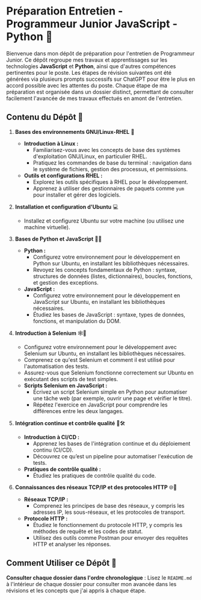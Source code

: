 # Préparation Entretien - Programmeur Junior JavaScript - Python 🚀

Bienvenue dans mon dépôt de préparation pour l'entretien de Programmeur Junior. Ce dépôt regroupe mes travaux et apprentissages sur les technologies **JavaScript** et **Python**, ainsi que d'autres compétences pertinentes pour le poste. Les étapes de révision suivantes ont été générées via plusieurs prompts successifs sur ChatGPT pour être le plus en accord possible avec les attentes du poste. Chaque étape de ma préparation est organisée dans un dossier distinct, permettant de consulter facilement l'avancée de mes travaux effectués en amont de l'entretien.

## Contenu du Dépôt 📂

1. **Bases des environnements GNU/Linux-RHEL** 🐧
   * **Introduction à Linux :**
     * Familiarisez-vous avec les concepts de base des systèmes d'exploitation GNU/Linux, en particulier RHEL.
     * Pratiquez les commandes de base du terminal : navigation dans le système de fichiers, gestion des processus, et permissions.
   * **Outils et configurations RHEL :**
     * Explorez les outils spécifiques à RHEL pour le développement.
     * Apprenez à utiliser des gestionnaires de paquets comme `yum` pour installer et gérer des logiciels.

2. **Installation et configuration d'Ubuntu** 💻
   * Installez et configurez Ubuntu sur votre machine (ou utilisez une machine virtuelle).

3. **Bases de Python et JavaScript** 🐍✨
   * **Python :**
     * Configurez votre environnement pour le développement en Python sur Ubuntu, en installant les bibliothèques nécessaires.
     * Revoyez les concepts fondamentaux de Python : syntaxe, structures de données (listes, dictionnaires), boucles, fonctions, et gestion des exceptions.
   * **JavaScript :**
     * Configurez votre environnement pour le développement en JavaScript sur Ubuntu, en installant les bibliothèques nécessaires.
     * Étudiez les bases de JavaScript : syntaxe, types de données, fonctions, et manipulation du DOM.

4. **Introduction à Selenium** 🕸️🔧
   * Configurez votre environnement pour le développement avec Selenium sur Ubuntu, en installant les bibliothèques nécessaires.
   * Comprenez ce qu'est Selenium et comment il est utilisé pour l'automatisation des tests.
   * Assurez-vous que Selenium fonctionne correctement sur Ubuntu en exécutant des scripts de test simples.
   * **Scripts Selenium en JavaScript :**
     * Écrivez un script Selenium simple en Python pour automatiser une tâche web (par exemple, ouvrir une page et vérifier le titre).
     * Répétez l'exercice en JavaScript pour comprendre les différences entre les deux langages.

5. **Intégration continue et contrôle qualité** 🔄🛠️
   * **Introduction à CI/CD :**
     * Apprenez les bases de l'intégration continue et du déploiement continu (CI/CD).
     * Découvrez ce qu’est un pipeline pour automatiser l'exécution de tests.
   * **Pratiques de contrôle qualité :**
     * Étudiez les pratiques de contrôle qualité du code.

6. **Connaissances des réseaux TCP/IP et des protocoles HTTP** 🌐📡
   * **Réseaux TCP/IP :**
     * Comprenez les principes de base des réseaux, y compris les adresses IP, les sous-réseaux, et les protocoles de transport.
   * **Protocole HTTP :**
     * Étudiez le fonctionnement du protocole HTTP, y compris les méthodes de requête et les codes de statut.
     * Utilisez des outils comme Postman pour envoyer des requêtes HTTP et analyser les réponses.

## Comment Utiliser ce Dépôt 📘

**Consulter chaque dossier dans l'ordre chronologique** : Lisez le `README.md` à l'intérieur de chaque dossier pour consulter mon avancée dans les révisions et les concepts que j'ai appris à chaque étape.
